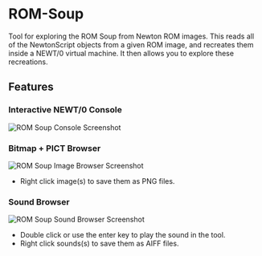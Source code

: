 ROM-Soup
========

Tool for exploring the ROM Soup from Newton ROM images.  This reads all of the NewtonScript objects from a given ROM image, and recreates them inside a NEWT/0 virtual machine.  It then allows you to explore these recreations.

Features
--------

### Interactive NEWT/0 Console

![ROM Soup Console Screenshot](http://i.imgur.com/JV9NV4k.png)

### Bitmap + PICT Browser

![ROM Soup Image Browser Screenshot](http://i.imgur.com/4T70gsX.png)

- Right click image(s) to save them as PNG files.

### Sound Browser

![ROM Soup Sound Browser Screenshot](http://i.imgur.com/pGO62KQ.png)

- Double click or use the enter key to play the sound in the tool.
- Right click sounds(s) to save them as AIFF files.

